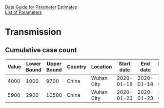 [Data Guide for Parameter Estimates](https://github.com/midas-network/2019-ncov/blob/master/information_for_contributors/parameter_estimates_data_guide_v1_4Feb2020.csv)  
[List of Parameters](https://github.com/midas-network/2019-ncov/blob/master/information_for_contributors/parameter_list_v1.0_4Feb2020.csv)

# Transmission
## Cumulative case count

|Value|Lower Bound|Upper Bound|Country|Location|Start date|End date|Published date|Source|
|---|---|---|---|---|---|---|---|---|
|4000|1000|9700|China|Wuhan City|2020-01-18|2020-01-18|2020-01-22|[Imperial College](https://www.imperial.ac.uk/media/imperial-college/medicine/sph/ide/gida-fellowships/2019-nCoV-outbreak-report-22-01-2020.pdf)|
|5900|2900|10500|China|Wuhan City|2020-01-23|2020-01-23|2020-01-24|[Mobs-lab](https://www.mobs-lab.org/uploads/6/7/8/7/6787877/wuhan_novel_coronavirus_jan24.pdf)|
